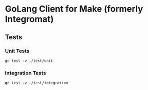 # GoLang Client for Make (formerly Integromat)

## Tests
### Unit Tests
```shell
go test -v ./test/unit
```
### Integration Tests
```shell
go test -v ./test/integration
```
